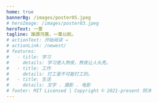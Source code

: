 ```yaml
---
home: true
bannerBg: /images/poster05.jpeg
# heroImage: /images/poster03.jpeg
heroText: 一葦
tagline: 誰謂河廣，一葦以航。
# actionText: 开始阅读 →
# actionLink: /newest/
# features:
#   - title: 学习
#     details: 学习使人熬夜，熬夜让人头秃。
#   - title: 工作
#     details: 打工是不可能打工的。
#   - title: 生活
#     details: 文字 . 摄影 . 电影
# footer: MIT Licensed | Copyright © 2021-present 阿沐
---
```


<!-- <home-footer /> -->